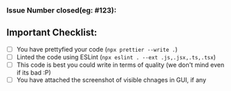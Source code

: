 ### Issue Number closed(eg: #123): 
## Important Checklist:
- [ ] You have prettyfied your code (`npx prettier --write .`)
- [ ] Linted the code using ESLint (`npx eslint . --ext .js,.jsx,.ts,.tsx`)
- [ ] This code is best you could write in terms of quality (we don't mind even if its bad :P)
- [ ] You have attached the screenshot of visible chnages in GUI, if any
